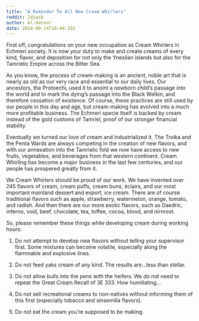 ```yaml
---
title: "A Reminder To All New Cream Whirlers"
reddit: 2djwsb
author: Al-Hatoor
date: 2014-08-14T16:44:33Z
---
```


First off, congratulations on your new occupation as Cream Whirlers in Echmeri society. It is now your duty to make and create creams of every kind, flavor, and deposition for not only the Yneslian islands but also for the Tamrielic Empire across the Bitter Sea.

As you know, the process of cream-making is an ancient, noble art that is nearly as old as our very race and essential to our daily lives. Our ancestors, the Protoechi, used it to anoint a newborn child’s passage into the world and to mark the dying’s passage into the Black Welkin, and therefore cessation of existence. Of course, these practices are still used by our people in this day and age, but cream-making has evolved into a much more profitable business. The Echmeri specie itself is backed by cream instead of the gold customs of Tamriel, proof of our stronger financial stability.

Eventually we turned our love of cream and industrialized it. The Troika and the Penta Wards are always competing in the creation of new flavors, and with our annexation into the Tamrielic fold we now have access to new fruits, vegetables, and beverages from that western continent. Cream Whirling has become a major business in the last few centuries, and our people has prospered greatly from it.

We Cream Whirlers should be proud of our work. We have invented over 245 flavors of cream, cream puffs, cream buns, éclairs, and our most important mainland dessert and export, ice cream. There are of course traditional flavors such as apple, strawberry, watermelon, orange, tomato, and radish. And then there are our more exotic flavors, such as Daedric, inferno, void, beef, chocolate, tea, toffee, cocoa, blood, and nirnroot.

So, please remember these things while developing cream during working hours:

1)	Do not attempt to develop new flavors without telling your supervisor first. Some mixtures can become volatile, especially along the flammable and explosive lines.

2)	Do not feed yaks cream of any kind. The results are…less than stellar.

3)	Do not allow bulls into the pens with the heifers. We do not need to repeat the Great Cream Recall of 3E 333. How humiliating…

4)	Do not sell recreational creams to non-natives without informing them of this first (especially tobacco and sinsemilla flavors).

5)	Do not eat the cream you’re supposed to be making.
